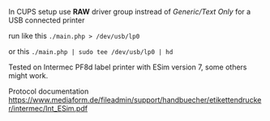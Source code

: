 

In CUPS setup use __RAW__ driver group instread of _Generic/Text Only_ for a USB connected printer

run like this `./main.php > /dev/usb/lp0`

or this `./main.php | sudo tee /dev/usb/lp0 | hd`

Tested on Intermec PF8d label printer with ESim version 7, some others might work.

Protocol documentation https://www.mediaform.de/fileadmin/support/handbuecher/etikettendrucker/intermec/Int_ESim.pdf

